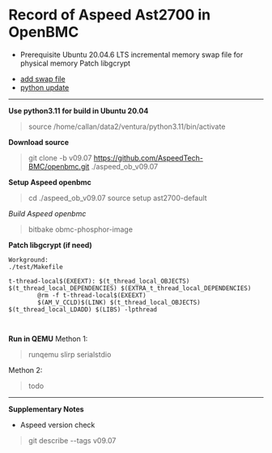 # Record of Aspeed Ast2700 in OpenBMC

* Prerequisite
  Ubuntu 20.04.6 LTS
  incremental memory swap file for physical memory
  Patch libgcrypt  
  
- [add swap file](https://github.com/wedlin/myrecords/blob/main/Ubuntu/swapmemory.md)
- [python update](https://github.com/wedlin/myrecords/blob/main/python/python_memo1.md)
---
**Use python3.11 for build in Ubuntu 20.04**
> source /home/callan/data2/ventura/python3.11/bin/activate

**Download source** 
> git clone -b v09.07 https://github.com/AspeedTech-BMC/openbmc.git ./aspeed_ob_v09.07

**Setup Aspeed openbmc**
> cd ./aspeed_ob_v09.07
  source setup ast2700-default

*Build Aspeed openbmc*
> bitbake obmc-phosphor-image

**Patch libgcrypt (if need)**
```
Workground:
./test/Makefile 

t-thread-local$(EXEEXT): $(t_thread_local_OBJECTS) $(t_thread_local_DEPENDENCIES) $(EXTRA_t_thread_local_DEPENDENCIES)
        @rm -f t-thread-local$(EXEEXT)
        $(AM_V_CCLD)$(LINK) $(t_thread_local_OBJECTS) $(t_thread_local_LDADD) $(LIBS) -lpthread



```
**Run in QEMU**
Methon 1:
>runqemu slirp serialstdio

Methon 2:
>todo
---
**Supplementary Notes**
 - Aspeed version check
>git describe --tags
v09.07
